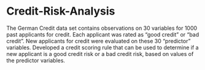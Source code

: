 # Credit-Risk-Analysis
The German Credit data set contains observations on 30 variables for 1000 past applicants for credit. Each applicant was rated as “good credit” or “bad credit”. New applicants for credit were evaluated on these 30 “predictor” variables. Developed a credit scoring rule that can be used to determine if a new applicant is a good credit risk or a bad credit risk, based on values of the predictor variables. 


